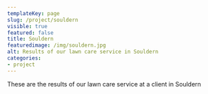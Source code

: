 ```yaml
---
templateKey: page
slug: /project/souldern
visible: true
featured: false
title: Souldern
featuredimage: /img/souldern.jpg
alt: Results of our lawn care service in Souldern
categories:
- project
---
```

These are the results of our lawn care service at a client in Souldern


